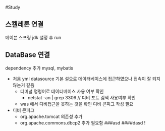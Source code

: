 #Study

## 스켈레톤 연결
메이븐 스프링 jdk 설정 후 run

## DataBase 연결
dependency 추가 mysql, mybatis

* 처음 yml datasource 기본 설으로 데이터베이스에 접근하였으나 접속이 잘 되지 않는거 같음 
    * 터미널 명령어로 데이터베이스 사용 여부 확인 
        * netstat -an | grep 3306 // 디비 포트 검색 사용여부 확인
    * was 에서 디비접근을 못하는 것을 확인 디비 콘피그 작성 필요
* 디비 콘피그 
    * org.apache.tomcat 의존성 추가   
    * org.apache.commons.dbcp2 추가 필요함
###asd
####dasd
!